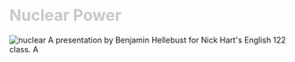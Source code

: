 <div class = "centered"><h1 style="color:#c8c8c8">Nuclear Power</h1></div>

![nuclear](https://user-images.githubusercontent.com/95508525/167943431-eb89bf18-4861-4f06-92d8-390acdae3e40.jpg)
A presentation by Benjamin Hellebust for Nick Hart's English 122 class. A
